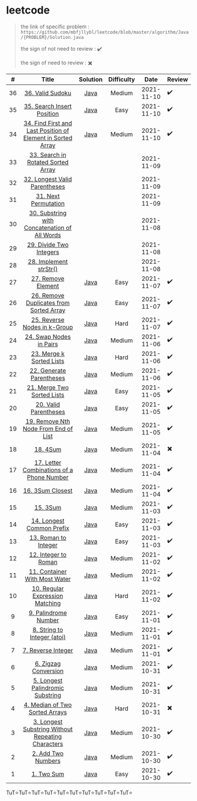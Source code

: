 # leetcode

> the link of specific problem : ``https://github.com/mbfjllybl/leetcode/blob/master/algorithm/Java/{PROBLEM}/Solution.java``
>
> the sign of not need to review : :heavy_check_mark:
>
> the sign of need to review : :heavy_multiplication_x:


| # |                                                               Title                                                               |                                                             Solution                                                             | Difficulty |    Date    | Review                   |
| :--: | :---------------------------------------------------------------------------------------------------------------------------------: | :---------------------------------------------------------------------------------------------------------------------------------: | :----------: | :----------: | -------------------------- |
| 36 | [36. Valid Sudoku](https://leetcode.com/problems/valid-sudoku) | [Java](https://github.com/mbfjllybl/leetcode/blob/master/algorithm/Java/validSudoku/Solution.java) | Medium | 2021-11-10 | :heavy_check_mark: |
| 35 | [35. Search Insert Position](https://leetcode.com/problems/search-insert-position) | [Java](https://github.com/mbfjllybl/leetcode/blob/master/algorithm/Java/searchInsertPosition/Solution.java) | Easy | 2021-11-10 | :heavy_check_mark: |
| 34 | [34. Find First and Last Position of Element in Sorted Array](https://leetcode.com/problems/find-first-and-last-position-of-element-in-sorted-array) | [Java](https://github.com/mbfjllybl/leetcode/blob/master/algorithm/Java/findFirstAndLastPositionOfElementInSortedArray/Solution.java) | Medium | 2021-11-10 | :heavy_check_mark: |
| 33 | [33. Search in Rotated Sorted Array](https://leetcode.com/problems/search-in-rotated-sorted-array) |  |  | 2021-11-09 |  |
| 32 | [32. Longest Valid Parentheses](https://leetcode.com/problems/longest-valid-parentheses) |  |  | 2021-11-09 |  |
| 31 | [31. Next Permutation](https://leetcode.com/problems/next-permutation) |  |  | 2021-11-09 |  |
| 30 | [30. Substring with Concatenation of All Words](https://leetcode.com/problems/substring-with-concatenation-of-all-words) |  |  | 2021-11-08 |  |
| 29 | [29. Divide Two Integers](https://leetcode.com/problems/divide-two-integers) |  |  | 2021-11-08 |  |
| 28 | [28. Implement strStr()](https://leetcode.com/problems/implement-strstr) |  |  | 2021-11-08 |  |
| 27 | [27. Remove Element](https://leetcode.com/problems/remove-element) | [Java](https://github.com/mbfjllybl/leetcode/blob/master/algorithm/Java/removeElement/Solution.java) | Easy | 2021-11-07 | :heavy_check_mark: |
| 26 | [26. Remove Duplicates from Sorted Array](https://leetcode.com/problems/remove-duplicates-from-sorted-array) | [Java](https://github.com/mbfjllybl/leetcode/blob/master/algorithm/Java/removeDuplicatesFromSortedArray/Solution.java) | Easy | 2021-11-07 | :heavy_check_mark: |
| 25 | [25. Reverse Nodes in k-Group](https://leetcode.com/problems/reverse-nodes-in-k-group) | [Java](https://github.com/mbfjllybl/leetcode/blob/master/algorithm/Java/reverseNodesInKGroup/Solution.java) | Hard | 2021-11-07 | :heavy_check_mark: |
| 24 | [24. Swap Nodes in Pairs](https://leetcode.com/problems/swap-nodes-in-pairs) | [Java](https://github.com/mbfjllybl/leetcode/blob/master/algorithm/Java/swapNodesInPairs/Solution.java) | Medium | 2021-11-06 | :heavy_check_mark: |
| 23 | [23. Merge k Sorted Lists](https://leetcode.com/problems/merge-k-sorted-lists) | [Java](https://github.com/mbfjllybl/leetcode/blob/master/algorithm/Java/mergeKSortedLists/Solution.java) | Hard | 2021-11-06 | :heavy_check_mark: |
| 22 | [22. Generate Parentheses](https://leetcode.com/problems/generate-parentheses) | [Java](https://github.com/mbfjllybl/leetcode/blob/master/algorithm/Java/generateParentheses/Solution.java) | Medium | 2021-11-06 | :heavy_check_mark: |
| 21 | [21. Merge Two Sorted Lists](https://leetcode.com/problems/merge-two-sorted-lists) | [Java](https://github.com/mbfjllybl/leetcode/blob/master/algorithm/Java/mergeTwoSortedLists/Solution.java) | Easy | 2021-11-05 | :heavy_check_mark: |
| 20 | [20. Valid Parentheses](https://leetcode.com/problems/valid-parentheses) | [Java](https://github.com/mbfjllybl/leetcode/blob/master/algorithm/Java/validParentheses/Solution.java) | Easy | 2021-11-05 | :heavy_check_mark: |
| 19 | [19. Remove Nth Node From End of List](https://leetcode.com/problems/remove-nth-node-from-end-of-list) | [Java](https://github.com/mbfjllybl/leetcode/blob/master/algorithm/Java/removeNthNodeFromEndOfList/Solution.java) | Medium | 2021-11-05 | :heavy_check_mark: |
| 18 |                                          [18. 4Sum](https://leetcode.com/problems/4sum)                                          |                [Java](https://github.com/mbfjllybl/leetcode/blob/master/algorithm/Java/fourSum_4sum/Solution.java)                |   Medium   | 2021-11-04 | :heavy_multiplication_x: |
| 17 |         [17. Letter Combinations of a Phone Number](https://leetcode.com/problems/letter-combinations-of-a-phone-number)         |      [Java](https://github.com/mbfjllybl/leetcode/blob/master/algorithm/Java/letterCombinationsOfAPhoneNumber/Solution.java)      |   Medium   | 2021-11-04 | :heavy_check_mark:       |
| 16 |                                  [16. 3Sum Closest](https://leetcode.com/problems/3sum-closest)                                  |        [Java](https://github.com/mbfjllybl/leetcode/blob/master/algorithm/Java/threeSumClosest_3sumClosest/Solution.java)        |   Medium   | 2021-11-04 | :heavy_check_mark:       |
| 15 |                                          [15. 3Sum](https://leetcode.com/problems/3sum)                                          |               [Java](https://github.com/mbfjllybl/leetcode/blob/master/algorithm/Java/threeSum_3sum/Solution.java)               |   Medium   | 2021-11-03 | :heavy_check_mark:       |
| 14 |                         [14. Longest Common Prefix](https://leetcode.com/problems/longest-common-prefix)                         |            [Java](https://github.com/mbfjllybl/leetcode/blob/master/algorithm/Java/longestCommonPrefix/Solution.java)            |    Easy    | 2021-11-03 | :heavy_check_mark:       |
| 13 |                              [13. Roman to Integer](https://leetcode.com/problems/roman-to-integer)                              |               [Java](https://github.com/mbfjllybl/leetcode/blob/master/algorithm/Java/romanToInteger/Solution.java)               |    Easy    | 2021-11-03 | :heavy_check_mark:       |
| 12 |                              [12. Integer to Roman](https://leetcode.com/problems/integer-to-roman)                              |               [Java](https://github.com/mbfjllybl/leetcode/blob/master/algorithm/Java/integerToRoman/Solution.java)               |   Medium   | 2021-11-02 | :heavy_check_mark:       |
| 11 |                     [11. Container With Most Water](https://leetcode.com/problems/container-with-most-water)                     |           [Java](https://github.com/mbfjllybl/leetcode/blob/master/algorithm/Java/containerWithMostWater/Solution.java)           |   Medium   | 2021-11-02 | :heavy_check_mark:       |
| 10 |                   [10. Regular Expression Matching](https://leetcode.com/problems/regular-expression-matching)                   |         [Java](https://github.com/mbfjllybl/leetcode/blob/master/algorithm/Java/regularExpressionMatching/Solution.java)         |    Hard    | 2021-11-02 | :heavy_check_mark:       |
| 9 |                              [9. Palindrome Number](https://leetcode.com/problems/palindrome-number)                              |              [Java](https://github.com/mbfjllybl/leetcode/blob/master/algorithm/Java/palindromeNumber/Solution.java)              |    Easy    | 2021-11-01 | :heavy_check_mark:       |
| 8 |                        [8. String to Integer (atoi)](https://leetcode.com/problems/string-to-integer-atoi)                        |            [Java](https://github.com/mbfjllybl/leetcode/blob/master/algorithm/Java/stringToIntegerAtoi/Solution.java)            |   Medium   | 2021-11-01 | :heavy_check_mark:       |
| 7 |                                [7. Reverse Integer](https://leetcode.com/problems/reverse-integer)                                |               [Java](https://github.com/mbfjllybl/leetcode/blob/master/algorithm/Java/reverseInteger/Solution.java)               |   Medium   | 2021-11-01 | :heavy_check_mark:       |
| 6 |                              [6. Zigzag Conversion](https://leetcode.com/problems/zigzag-conversion)                              |              [Java](https://github.com/mbfjllybl/leetcode/blob/master/algorithm/Java/zigzagConversion/Solution.java)              |   Medium   | 2021-10-31 | :heavy_check_mark:       |
| 5 |                  [5. Longest Palindromic Substring](https://leetcode.com/problems/longest-palindromic-substring)                  |        [Java](https://github.com/mbfjllybl/leetcode/blob/master/algorithm/Java/longestPalindromicSubstring/Solution.java)        |   Medium   | 2021-10-31 | :heavy_check_mark:       |
| 4 |                    [4. Median of Two Sorted Arrays](https://leetcode.com/problems/median-of-two-sorted-arrays)                    |          [Java](https://github.com/mbfjllybl/leetcode/blob/master/algorithm/Java/medianOfTwoSortedArrays/Solution.java)          |    Hard    | 2021-10-31 | :heavy_multiplication_x: |
| 3 | [3. Longest Substring Without Repeating Characters](https://leetcode.com/problems/longest-substring-without-repeating-characters) | [Java](https://github.com/mbfjllybl/leetcode/blob/master/algorithm/Java/longestSubstringWithoutRepeatingCharacters/Solution.java) |   Medium   | 2021-10-30 | :heavy_check_mark:       |
| 2 |                                [2. Add Two Numbers](https://leetcode.com/problems/add-two-numbers)                                |               [Java](https://github.com/mbfjllybl/leetcode/blob/master/algorithm/Java/addTwoNumbers/Solution.java)               |   Medium   | 2021-10-30 | :heavy_check_mark:       |
| 1 |                                        [1. Two Sum](https://leetcode.com/problems/two-sum)                                        |                   [Java](https://github.com/mbfjllybl/leetcode/blob/master/algorithm/Java/twoSum/Solution.java)                   |    Easy    | 2021-10-30 | :heavy_check_mark:       |

TuT:star:TuT:star:TuT:star:TuT:star:TuT:star:TuT:star:TuT:star:TuT:star:TuT:star:TuT:star:
